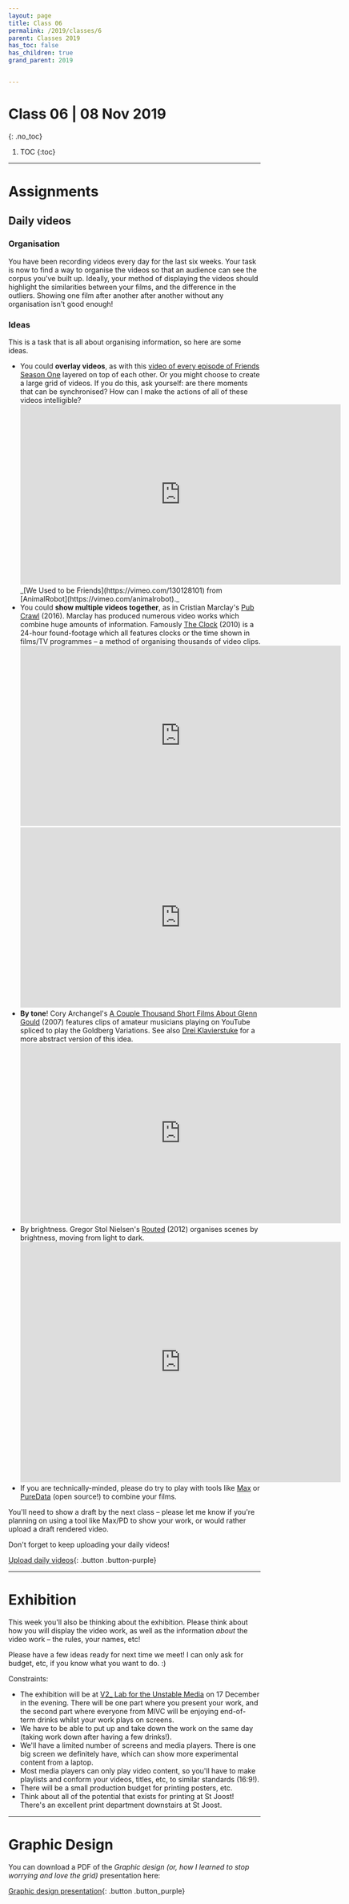 ```yaml
---
layout: page
title: Class 06
permalink: /2019/classes/6
parent: Classes 2019
has_toc: false
has_children: true
grand_parent: 2019


---
```

# Class 06 | 08 Nov 2019
{: .no_toc}

1. TOC
{:toc}

----

# Assignments


## Daily videos

### Organisation

You have been recording videos every day for the last six weeks. Your task is now to find a way to organise the videos so that an audience can see the corpus you've built up. Ideally, your method of displaying the videos should highlight the similarities between your films, and the difference in the outliers. Showing one film after another after another without any organisation isn't good enough!



### Ideas

This is a task that is all about organising information, so here are some ideas.

- You could **overlay videos**, as with this [video of every episode of Friends Season One](https://vimeo.com/130128101) layered on top of each other. Or you might choose to create a large grid of videos. If you do this, ask yourself: are there moments that can be synchronised? How can I make the actions of all of these videos intelligible?
  <iframe src="https://player.vimeo.com/video/130128101" width="640" height="360" frameborder="0" allow="autoplay; fullscreen" allowfullscreen></iframe>
  _[We Used to be Friends](https://vimeo.com/130128101) from [AnimalRobot](https://vimeo.com/animalrobot)._
- You could **show multiple videos together**, as in Cristian Marclay's [Pub Crawl](https://www.youtube.com/watch?v=IwIq2Bmx-go) (2016). Marclay has produced numerous video works which combine huge amounts of information. Famously [The Clock](https://www.youtube.com/watch?v=BXbQw0rE5UE) (2010) is a 24-hour found-footage which all features clocks or the time shown in films/TV programmes – a method of organising thousands of video clips.  
  <iframe width="640" height="360" src="https://www.youtube.com/embed/IwIq2Bmx-go" frameborder="0" allow="accelerometer; autoplay; encrypted-media; gyroscope; picture-in-picture" allowfullscreen></iframe>
  <iframe width="640" height="360" src="https://www.youtube.com/embed/BXbQw0rE5UE" frameborder="0" allow="accelerometer; autoplay; encrypted-media; gyroscope; picture-in-picture" allowfullscreen></iframe>
- **By tone**! Cory Archangel's [A Couple Thousand Short Films About Glenn Gould](https://youtu.be/9E8QPsvFpnY) (2007) features clips of amateur musicians playing on YouTube spliced to play the Goldberg Variations. See also [Drei Klavierstuke](http://www.coryarcangel.com/things-i-made/2009-003-dreiklavierstucke-op-11) for a more abstract version of this idea.
  <iframe width="640" height="360" src="https://www.youtube.com/embed/9E8QPsvFpnY" frameborder="0" allow="accelerometer; autoplay; encrypted-media; gyroscope; picture-in-picture" allowfullscreen></iframe>
- By brightness. Gregor Stol Nielsen's [Routed](http://gregerstoltnilsen.net/works/routed/) (2012) organises scenes by brightness, moving from light to dark.
  <iframe title="vimeo-player" src="https://player.vimeo.com/video/47407235" width="640" height="480" frameborder="0" allowfullscreen></iframe>
- If you are technically-minded, please do try to play with tools like [Max](https://cycling74.com/) or [PureData](https://puredata.info/) (open source!) to combine your films.


You'll need to show a draft by the next class – please let me know if you're planning on using a tool like Max/PD to show your work, or would rather upload a draft rendered video.

Don't forget to keep uploading your daily videos!

[Upload daily videos](https://forms.gle/k2Excws5CPx5QRrN8){: .button .button-purple}

----

# Exhibition


This week you'll also be thinking about the exhibition. Please think about how you will display the video work, as well as the information _about_ the video work – the rules, your names, etc!

Please have a few ideas ready for next time we meet! I can only ask for budget, etc, if you know what you want to do. :)

Constraints:

- The exhibition will be at [V2_ Lab for the Unstable Media](https://v2.nl) on 17 December in the evening. There will be one part where you present your work, and the second part where everyone from MIVC will be enjoying end-of-term drinks whilst your work plays on screens.
- We have to be able to put up and take down the work on the same day (taking work down after having a few drinks!).
- We'll have a limited number of screens and media players. There is one big screen we definitely have, which can show more experimental content from a laptop.
- Most media players can only play video content, so you'll have to make playlists and conform your videos, titles, etc, to similar standards (16:9!).
- There will be a small production budget for printing posters, etc.
- Think about all of the potential that exists for printing at St Joost! There's an excellent print department downstairs at St Joost.


----

# Graphic Design

You can download a PDF of the _Graphic design (or, how I learned to stop worrying and love the grid)_ presentation here:

[Graphic design presentation](../../assets/graphics-101.pdf){: .button .button_purple}

<!---

# Assignments

## Rules-based films

Over the next week, you must work with your partner to make two films of equal length based on the two sets of rules you have (one set of rules you created, one set of rules another group created).

Your films must also follow the following rules:

- Your films must be the same length
- Your films must have cuts in the same places
- Your films must embody the essence of their subjects – the audience should be able to _feel_ the subject  
- Your films must have a story arc (beginning/middle/end)


----


## Ongoing assignment: Daily videos

Don't forget to keep uploading your daily videos!

[Upload daily videos here](https://forms.gle/k2Excws5CPx5QRrN8){: .button .button-purple} -->
